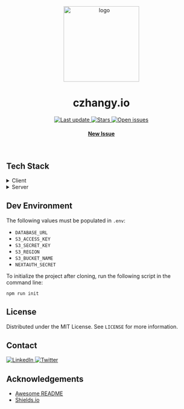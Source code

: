 <div align="center">

<!-- Title -->

<img src="public/assets/images/readme.webp" alt="logo" width="200" height="auto" />
<h1>czhangy.io</h1>

<!-- Badges -->

<p>
    <a href="">
        <img src="https://img.shields.io/github/last-commit/czhangy/czhangy.io" alt="Last update" />
    </a>
    <a href="https://github.com/czhangy/czhangy.io/stargazers">
        <img src="https://img.shields.io/github/stars/czhangy/czhangy.io" alt="Stars" />
    </a>
    <a href="https://github.com/czhangy/czhangy.io/issues/">
        <img src="https://img.shields.io/github/issues/czhangy/czhangy.io" alt="Open issues" />
    </a>
</p>
<h4>
    <a href="https://github.com/czhangy/czhangy.io/issues">New Issue</a>
</h4>

</div>

<br />

## Tech Stack

<!-- Shields.io Badges: https://github.com/Ileriayo/markdown-badges -->

<details>
    <summary>Client</summary>
    <br />
    <a href="https://reactjs.org/">
        <img src="https://img.shields.io/badge/react-%2320232a.svg?style=for-the-badge&logo=react&logoColor=%2361DAFB" alt="ReactJS" />
    </a>
    <a href="https://nextjs.org/">
        <img src="https://img.shields.io/badge/Next-black?style=for-the-badge&logo=next.js&logoColor=white" alt="NextJS" />
    </a>
    <a href="https://www.typescriptlang.org/">
        <img src="https://img.shields.io/badge/typescript-%23007ACC.svg?style=for-the-badge&logo=typescript&logoColor=white" alt="TypeScript" />
    </a>
    <a href="https://sass-lang.com/">
        <img src="https://img.shields.io/badge/SASS-hotpink.svg?style=for-the-badge&logo=SASS&logoColor=white" alt="SASS" />
    </a>
</details>
<details>
    <summary>Server</summary>
    <br />
    <a href="https://www.mongodb.com/">
        <img src="https://img.shields.io/badge/MongoDB-%234ea94b.svg?style=for-the-badge&logo=mongodb&logoColor=white" alt="MongoDB" />
    </a>
    <a href="https://www.prisma.io/">
        <img src="https://img.shields.io/badge/Prisma-3982CE?style=for-the-badge&logo=Prisma&logoColor=white" alt="Prisma" />
    </a>
</details>

## Dev Environment

The following values must be populated in `.env`:

-   `DATABASE_URL`
-   `S3_ACCESS_KEY`
-   `S3_SECRET_KEY`
-   `S3_REGION`
-   `S3_BUCKET_NAME`
-   `NEXTAUTH_SECRET`

To initialize the project after cloning, run the following script in the command line:

```
npm run init
```

## License

Distributed under the MIT License. See `LICENSE` for more information.

<!-- Contact -->

## Contact

<a href="https://www.linkedin.com/in/charles-zhang-14746519b/">
    <img src="https://img.shields.io/badge/LinkedIn-0077B5?style=for-the-badge&logo=linkedin&logoColor=white" alt="LinkedIn" />
</a>
<a href="https://twitter.com/czhangy_">
    <img src="https://img.shields.io/badge/Twitter-1DA1F2?style=for-the-badge&logo=twitter&logoColor=white" alt="Twitter" />
</a>

<!-- Acknowledgments -->

## Acknowledgements

-   [Awesome README](https://github.com/matiassingers/awesome-readme)
-   [Shields.io](https://shields.io/)
